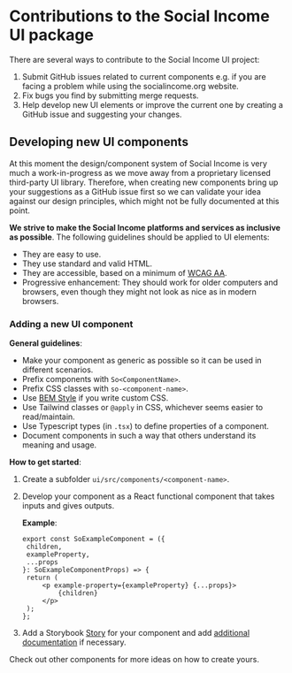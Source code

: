 # Contributions to the Social Income UI package

There are several ways to contribute to the Social Income UI project:

1. Submit GitHub issues related to current components e.g. if you are
   facing a problem while using the socialincome.org website.
2. Fix bugs you find by submitting merge requests.
3. Help develop new UI elements or improve the current one by creating a
   GitHub issue and suggesting your changes.

## Developing new UI components

At this moment the design/component system of Social Income
is very much a work-in-progress as we move away from a proprietary
licensed third-party UI library. Therefore, when creating new
components bring up your suggestions as a GitHub issue first so we can
validate your idea against our design principles, which might not be
fully documented at this point.

**We strive to make the Social Income platforms and services as
inclusive as possible**. The following guidelines should be applied to
UI elements:

- They are easy to use.
- They use standard and valid HTML.
- They are accessible, based on a minimum of
  [WCAG AA](https://www.w3.org/WAI/standards-guidelines/wcag/).
- Progressive enhancement: They should work for older computers and
  browsers, even though they might not look as nice as in modern
  browsers.

### Adding a new UI component

**General guidelines**:

- Make your component as generic as possible so it can be used in
  different scenarios.
- Prefix components with `So<ComponentName>`.
- Prefix CSS classes with `so-<component-name>`.
- Use [BEM Style](https://en.bem.info/methodology/css/) if you write
  custom CSS.
- Use Tailwind classes or `@apply` in CSS, whichever seems easier to
  read/maintain.
- Use Typescript types (in `.tsx`) to define properties of a component.
- Document components in such a way that others understand its meaning and usage.

**How to get started**:

1. Create a subfolder `ui/src/components/<component-name>`.
2. Develop your component as a React functional component that takes
   inputs and gives outputs.

   **Example**:

   ```tsx
   export const SoExampleComponent = ({
   	children,
   	exampleProperty,
   	...props
   }: SoExampleComponentProps) => {
   	return (
   		<p example-property={exampleProperty} {...props}>
   			{children}
   		</p>
   	);
   };
   ```

3. Add a Storybook
   [Story](https://storybook.js.org/docs/react/writing-stories/introduction)
   for your component and add
   [additional documentation](https://storybook.js.org/docs/react/writing-docs/introduction)
   if necessary.

Check out other components for more ideas on how to create yours.
